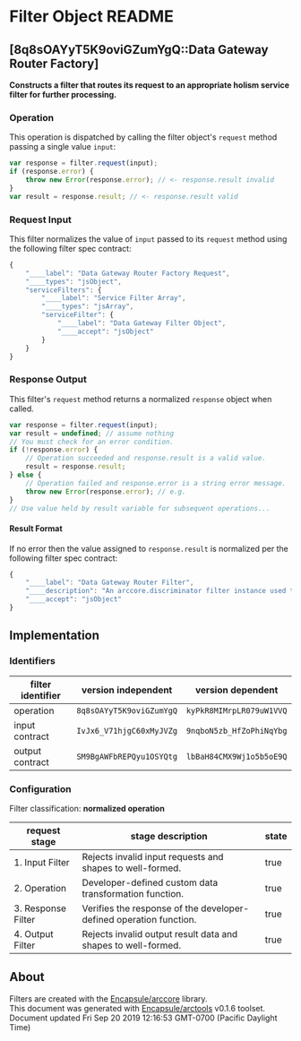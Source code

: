 # Filter Object README

## [8q8sOAYyT5K9oviGZumYgQ::Data Gateway Router Factory]

**Constructs a filter that routes its request to an appropriate holism service filter for further processing.**

### Operation

This operation is dispatched by calling the filter object's `request` method passing a single value `input`:

```JavaScript
var response = filter.request(input);
if (response.error) {
    throw new Error(response.error); // <- response.result invalid
}
var result = response.result; // <- response.result valid
```

### Request Input

This filter normalizes the value of `input` passed to its `request` method using the following filter spec contract:

```JavaScript
{
    "____label": "Data Gateway Router Factory Request",
    "____types": "jsObject",
    "serviceFilters": {
        "____label": "Service Filter Array",
        "____types": "jsArray",
        "serviceFilter": {
            "____label": "Data Gateway Filter Object",
            "____accept": "jsObject"
        }
    }
}
```


### Response Output

This filter's `request` method returns a normalized `response` object when called.

```JavaScript
var response = filter.request(input);
var result = undefined; // assume nothing
// You must check for an error condition.
if (!response.error) {
    // Operation succeeded and response.result is a valid value.
    result = response.result;
} else {
    // Operation failed and response.error is a string error message.
    throw new Error(response.error); // e.g.
}
// Use value held by result variable for subsequent operations...
```
#### Result Format


If no error then the value assigned to `response.result` is normalized per the following filter spec contract:

```JavaScript
{
    "____label": "Data Gateway Router Filter",
    "____description": "An arccore.discriminator filter instance used to route incoming data gateway request messages from the HTTP layer to a specific request handler for servicing.",
    "____accept": "jsObject"
}
```


## Implementation

### Identifiers

| filter identifier | version independent | version dependent |
|--------|---------------------|-------------------|
| operation | `8q8sOAYyT5K9oviGZumYgQ` | `kyPkR8MIMrpLR079uW1VVQ` |
| input contract | `IvJx6_V71hjgC60xMyJVZg` | `9nqboN5zb_HfZoPhiNqYbg` |
| output contract | `SM9BgAWFbREPQyu1OSYQtg` | `lbBaH84CMX9Wj1o5b5oE9Q` |

### Configuration
Filter classification:  **normalized operation**

| request stage | stage description | state |
|-------|---------|---------------|
| 1. Input Filter | Rejects invalid input requests and shapes to well-formed. | true |
| 2. Operation | Developer-defined custom data transformation function. | true |
| 3. Response Filter | Verifies the response of the developer-defined operation function. | true |
| 4. Output Filter | Rejects invalid output result data and shapes to well-formed. | true |

## About
Filters are created with the [Encapsule/arccore](https://github.com/Encapsule/arccore/) library.<br>
This document was generated with [Encapsule/arctools](https://github.com/Encapsule/arctools/) v0.1.6 toolset.<br>
Document updated Fri Sep 20 2019 12:16:53 GMT-0700 (Pacific Daylight Time)

